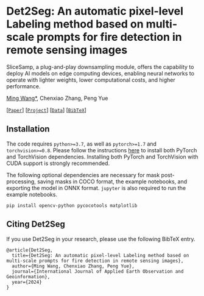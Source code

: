 # Det2Seg: An automatic pixel-level Labeling method based on multi-scale prompts for fire detection in remote sensing images	
SliceSamp, a plug-and-play downsampling module, offers the capability to deploy AI models on edge computing devices, enabling neural networks to operate with lighter weights, lower computational costs, and higher performance.

[Ming Wang*](https://github.com/OyamingO), Chenxiao Zhang, Peng Yue 

[[`Paper`](https://)] [[`Project`](https://github.com/OyamingO/Det2Seg)] [[`Data`](https://)]  [[`BibTeX`](#Citing-Det2Seg)]


## Installation

The code requires `python>=3.7`, as well as `pytorch>=1.7` and `torchvision>=0.8`. Please follow the instructions [here](https://pytorch.org/get-started/locally/) to install both PyTorch and TorchVision dependencies. Installing both PyTorch and TorchVision with CUDA support is strongly recommended.

The following optional dependencies are necessary for mask post-processing, saving masks in COCO format, the example notebooks, and exporting the model in ONNX format. `jupyter` is also required to run the example notebooks.

```
pip install opencv-python pycocotools matplotlib
```

## Citing Det2Seg

If you use Det2Seg in your research, please use the following BibTeX entry.

```
@article{Det2Seg,
  title={Det2Seg: An automatic pixel-level Labeling method based on multi-scale prompts for fire detection in remote sensing images},
  author={Ming Wang, Chenxiao Zhang, Peng Yue},
  journal={International Journal of Applied Earth Observation and Geoinformation},
  year={2024}
}

```
